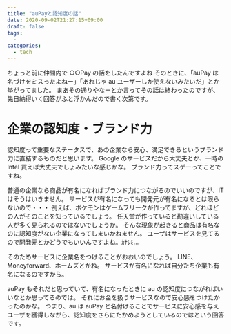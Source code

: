 ```yaml
---
title: "auPayと認知度の話"
date: 2020-09-02T21:27:15+09:00
draft: false
tags:
  -
categories:
  - tech
---
```


ちょっと前に仲間内で ○○Pay の話をしたんですよね
そのときに、「auPay は名づけをミスったよねー」「あれじゃ au ユーザーしか使えないみたいだ」とか挙がってました。
まあその通りやなーとか言ってその話は終わったのですが、先日納得いく回答がふと浮かんだので書く次第です。

# 企業の認知度・ブランド力

認知度って重要なステータスで、あの企業なら安心、満足できるというブランド力に直結するものだと思います。
Google のサービスだから大丈夫とか、一時の Intel 買えば大丈夫でしょみたいな感じかな。
ブランド力ってスゲーってことですね。

普通の企業なら商品が有名になればブランド力につながるのでいいのですが、IT はそうはいきません。
サービスが有名になっても開発元が有名になるとは限らないので・・・
例えば、ポケモンはゲームフリークが作ってますが、どれほどの人がそのことを知っているでしょう。
任天堂が作っていると勘違いしている人が多く見られるのではないでしょうか。
そんな現象が起きると商品は有名なのに認知度がない企業になってしまいかねません。
ユーザはサービスを見てるので開発元とかどうでもいいんですよね。ｶﾅｼﾐ…

そのためサービスに企業名をつけることがおおいのでしょう。
LINE、Moneyforward、ホームズとかね。
サービスが有名になれば自分たち企業も有名になるのですから。

auPay もそれだと思っていて、有名になったときに au の認知度につながればいいなとか思ってるのでは。
それにお金を扱うサービスなので安心感をつけたかったのかな。
つまり、au は auPay と名付けることでサービスに安心感を与えユーザを獲得しながら、認知度をさらにたかめようとしているのではという回答です。
